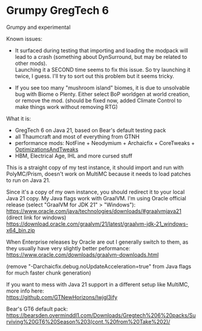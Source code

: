 # Grumpy GregTech 6
Grumpy and experimental

Known issues: 
- It surfaced during testing that importing and loading the modpack will lead to a crash (something about DynSurround, but may be related to other mods).  
Launching it a SECOND time seems to fix this issue. So try launching it twice, I guess. I'll try to sort out this problem but it seems tricky.

- If you see too many "mushroom island" biomes, it is due to unsolvable bug with Biome o Plenty. Either select BoP worldgen at world creation, or remove the mod.
(should be fixed now, added Climate Control to make things work without removing RTG)

What it is: 
+ GregTech 6 on Java 21, based on Bear's default testing pack
+ all Thaumcraft and most of everything from GTNH
+ performance mods: NotFine + Neodymium + Archaicfix + CoreTweaks + [OptimizationsAndTweaks](https://github.com/quentin452/OptimizationsAndTweaks)
+ HBM, Electrical Age, IHL and more cursed stuff
 
This is a straight copy of my test instance, it should import and run with PolyMC/Prism, doesn't work on MultiMC because it needs to load patches to run on Java 21.

Since it's a copy of my own instance, you should redirect it to your local Java 21 copy. My Java flags work with GraalVM.
I'm using Oracle official release (select "GraalVM for JDK 21" > "Windows"):  
https://www.oracle.com/java/technologies/downloads/#graalvmjava21   
(direct link for windows) https://download.oracle.com/graalvm/21/latest/graalvm-jdk-21_windows-x64_bin.zip

When Enterprise releases by Oracle are out I generally switch to them, as they usually have very slightly better peformance:    
https://www.oracle.com/downloads/graalvm-downloads.html  
 
(remove "-Darchaicfix.debug.noUpdateAcceleration=true" from Java flags for much faster chunk generation) 

If you want to mess with Java 21 support in a different setup like MultiMC, more info here:  
https://github.com/GTNewHorizons/lwjgl3ify  

Bear's GT6 default pack:  
https://bearsden.overminddl1.com/Downloads/Gregtech%206%20packs/Surviving%20GT6%20Season%203(cont.%20from%20Take%202)/
